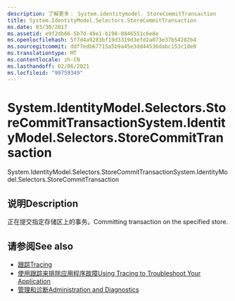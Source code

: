 ```yaml
---
description: 了解更多： System.identitymodel. StoreCommitTransaction
title: System.IdentityModel.Selectors.StoreCommitTransaction
ms.date: 03/30/2017
ms.assetid: e9f2db66-5b7d-49e1-b198-0846551c6e8e
ms.openlocfilehash: 5f7d4a9283bf19d3319d3efd2a073e37b54282b4
ms.sourcegitcommit: ddf7edb67715a5b9a45e3dd44536dabc153c1de0
ms.translationtype: MT
ms.contentlocale: zh-CN
ms.lasthandoff: 02/06/2021
ms.locfileid: "99759349"
---
```

# <a name="systemidentitymodelselectorsstorecommittransaction"></a><span data-ttu-id="f2c73-103">System.IdentityModel.Selectors.StoreCommitTransaction</span><span class="sxs-lookup"><span data-stu-id="f2c73-103">System.IdentityModel.Selectors.StoreCommitTransaction</span></span>

<span data-ttu-id="f2c73-104">System.IdentityModel.Selectors.StoreCommitTransaction</span><span class="sxs-lookup"><span data-stu-id="f2c73-104">System.IdentityModel.Selectors.StoreCommitTransaction</span></span>  
  
## <a name="description"></a><span data-ttu-id="f2c73-105">说明</span><span class="sxs-lookup"><span data-stu-id="f2c73-105">Description</span></span>  

 <span data-ttu-id="f2c73-106">正在提交指定存储区上的事务。</span><span class="sxs-lookup"><span data-stu-id="f2c73-106">Committing transaction on the specified store.</span></span>  
  
## <a name="see-also"></a><span data-ttu-id="f2c73-107">请参阅</span><span class="sxs-lookup"><span data-stu-id="f2c73-107">See also</span></span>

- [<span data-ttu-id="f2c73-108">跟踪</span><span class="sxs-lookup"><span data-stu-id="f2c73-108">Tracing</span></span>](index.md)
- [<span data-ttu-id="f2c73-109">使用跟踪来排除应用程序故障</span><span class="sxs-lookup"><span data-stu-id="f2c73-109">Using Tracing to Troubleshoot Your Application</span></span>](using-tracing-to-troubleshoot-your-application.md)
- [<span data-ttu-id="f2c73-110">管理和诊断</span><span class="sxs-lookup"><span data-stu-id="f2c73-110">Administration and Diagnostics</span></span>](../index.md)
